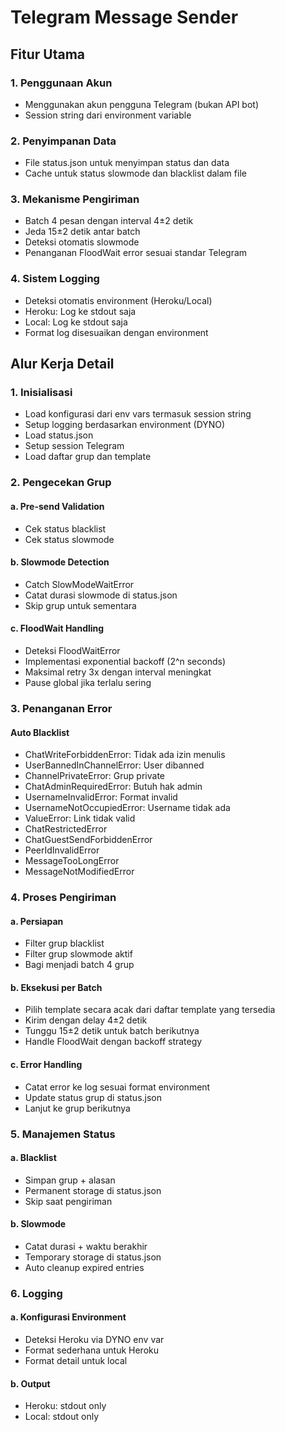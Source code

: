 # Telegram Message Sender

## Fitur Utama

### 1. Penggunaan Akun
- Menggunakan akun pengguna Telegram (bukan API bot)
- Session string dari environment variable

### 2. Penyimpanan Data
- File status.json untuk menyimpan status dan data
- Cache untuk status slowmode dan blacklist dalam file

### 3. Mekanisme Pengiriman
- Batch 4 pesan dengan interval 4±2 detik
- Jeda 15±2 detik antar batch
- Deteksi otomatis slowmode
- Penanganan FloodWait error sesuai standar Telegram

### 4. Sistem Logging
- Deteksi otomatis environment (Heroku/Local)
- Heroku: Log ke stdout saja
- Local: Log ke stdout saja
- Format log disesuaikan dengan environment

## Alur Kerja Detail

### 1. Inisialisasi
- Load konfigurasi dari env vars termasuk session string
- Setup logging berdasarkan environment (DYNO)
- Load status.json
- Setup session Telegram
- Load daftar grup dan template

### 2. Pengecekan Grup

#### a. Pre-send Validation
- Cek status blacklist
- Cek status slowmode

#### b. Slowmode Detection
- Catch SlowModeWaitError
- Catat durasi slowmode di status.json
- Skip grup untuk sementara

#### c. FloodWait Handling
- Deteksi FloodWaitError
- Implementasi exponential backoff (2^n seconds)
- Maksimal retry 3x dengan interval meningkat
- Pause global jika terlalu sering

### 3. Penanganan Error

#### Auto Blacklist
- ChatWriteForbiddenError: Tidak ada izin menulis
- UserBannedInChannelError: User dibanned
- ChannelPrivateError: Grup private
- ChatAdminRequiredError: Butuh hak admin
- UsernameInvalidError: Format invalid
- UsernameNotOccupiedError: Username tidak ada
- ValueError: Link tidak valid
- ChatRestrictedError
- ChatGuestSendForbiddenError
- PeerIdInvalidError
- MessageTooLongError
- MessageNotModifiedError

### 4. Proses Pengiriman

#### a. Persiapan
- Filter grup blacklist
- Filter grup slowmode aktif
- Bagi menjadi batch 4 grup

#### b. Eksekusi per Batch
- Pilih template secara acak dari daftar template yang tersedia
- Kirim dengan delay 4±2 detik
- Tunggu 15±2 detik untuk batch berikutnya
- Handle FloodWait dengan backoff strategy

#### c. Error Handling
- Catat error ke log sesuai format environment
- Update status grup di status.json
- Lanjut ke grup berikutnya

### 5. Manajemen Status

#### a. Blacklist
- Simpan grup + alasan
- Permanent storage di status.json
- Skip saat pengiriman

#### b. Slowmode
- Catat durasi + waktu berakhir
- Temporary storage di status.json
- Auto cleanup expired entries

### 6. Logging

#### a. Konfigurasi Environment
- Deteksi Heroku via DYNO env var
- Format sederhana untuk Heroku
- Format detail untuk local

#### b. Output
- Heroku: stdout only
- Local: stdout only